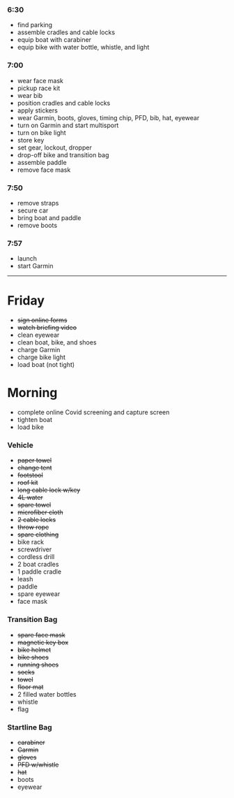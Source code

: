 ### 6:30

- find parking
- assemble cradles and cable locks
- equip boat with carabiner
- equip bike with water bottle, whistle, and light

### 7:00

- wear face mask
- pickup race kit
- wear bib
- position cradles and cable locks
- apply stickers
- wear Garmin, boots, gloves, timing chip, PFD, bib, hat, eyewear
- turn on Garmin and start multisport
- turn on bike light
- store key
- set gear, lockout, dropper
- drop-off bike and transition bag
- assemble paddle
- remove face mask

### 7:50

- remove straps
- secure car
- bring boat and paddle
- remove boots

### 7:57

- launch
- start Garmin

---

# Friday

- ~~sign online forms~~
- ~~watch briefing video~~
- clean eyewear
- clean boat, bike, and shoes
- charge Garmin
- charge bike light
- load boat (not tight)

# Morning

- complete online Covid screening and capture screen
- tighten boat
- load bike

### Vehicle

- ~~paper towel~~
- ~~change tent~~
- ~~footstool~~
- ~~roof kit~~
- ~~long cable lock w/key~~
- ~~4L water~~
- ~~spare towel~~
- ~~microfiber cloth~~
- ~~2 cable locks~~
- ~~throw rope~~
- ~~spare clothing~~
- bike rack
- screwdriver
- cordless drill
- 2 boat cradles
- 1 paddle cradle
- leash
- paddle
- spare eyewear
- face mask

### Transition Bag

- ~~spare face mask~~
- ~~magnetic key box~~
- ~~bike helmet~~
- ~~bike shoes~~
- ~~running shoes~~
- ~~socks~~
- ~~towel~~
- ~~floor mat~~
- 2 filled water bottles
- whistle
- flag

### Startline Bag

- ~~carabiner~~
- ~~Garmin~~
- ~~gloves~~
- ~~PFD w/whistle~~
- ~~hat~~
- boots
- eyewear
